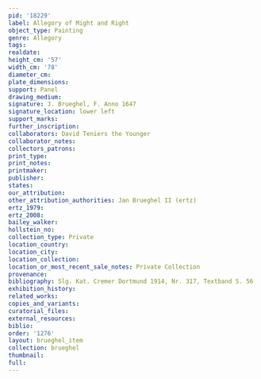 ```yaml
---
pid: '18229'
label: Allegory of Might and Right
object_type: Painting
genre: Allegory
tags: 
realdate: 
height_cm: '57'
width_cm: '78'
diameter_cm: 
plate_dimensions: 
support: Panel
drawing_medium: 
signature: J. Brueghel, F. Anno 1647
signature_location: lower left
support_marks: 
further_inscription: 
collaborators: David Teniers the Younger
collaborator_notes: 
collectors_patrons: 
print_type: 
print_notes: 
printmaker: 
publisher: 
states: 
our_attribution: 
other_attribution_authorities: Jan Brueghel II (ertz)
ertz_1979: 
ertz_2008: 
bailey_walker: 
hollstein_no: 
collection_type: Private
location_country: 
location_city: 
location_collection: 
location_or_most_recent_sale_notes: Private Collection
provenance: 
bibliography: Slg. Kat. Cremer Dortmund 1914, Nr. 317, Textband S. 56
exhibition_history: 
related_works: 
copies_and_variants: 
curatorial_files: 
external_resources: 
biblio: 
order: '1276'
layout: brueghel_item
collection: brueghel
thumbnail: 
full: 
---
```

